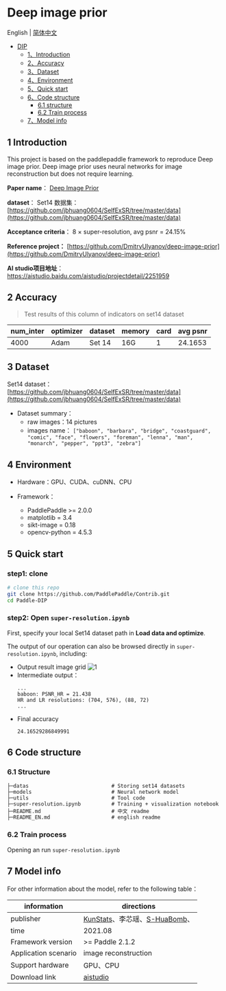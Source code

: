 ﻿# Deep image prior

English | [简体中文](./README.md)
   
   * [DIP](#resnet)
      * [1、Introduction](#1-Introduction)
      * [2、Accuracy](#2-Accuracy)
      * [3、Dataset](#3-Dataset)
      * [4、Environment](#4-Environment)
      * [5、Quick start](#5-Quick-start)
      * [6、Code structure](#6-Code-structure)
         * [6.1 structure](#61-structure)
         * [6.2 Train process](#62-Train-process)
      * [7、Model info](#7-Model-info)

## 1 Introduction

This project is based on the paddlepaddle framework to reproduce Deep image prior. Deep image prior uses neural networks for image reconstruction but does not require learning.


**Paper name**： [Deep Image Prior](https://arxiv.org/pdf/1711.10925.pdf)

**dataset**： Set14 数据集： [https://github.com/jbhuang0604/SelfExSR/tree/master/data](https://github.com/jbhuang0604/SelfExSR/tree/master/data)

**Acceptance criteria**： 8 × super-resolution, avg psnr = 24.15%

**Reference project：** [https://github.com/DmitryUlyanov/deep-image-prior](https://github.com/DmitryUlyanov/deep-image-prior)

**AI studio项目地址**：https://aistudio.baidu.com/aistudio/projectdetail/2251959

## 2 Accuracy

> Test results of this column of indicators on set14 dataset

|num_inter | optimizer | dataset | memory | card | avg psnr |
| --- | --- | --- | --- | --- | --- |
| 4000 | Adam | Set 14 | 16G | 1 | 24.1653 |

## 3 Dataset

Set14 dataset： [https://github.com/jbhuang0604/SelfExSR/tree/master/data](https://github.com/jbhuang0604/SelfExSR/tree/master/data)

- Dataset summary：
  - raw images：14 pictures
  - images name：
    `["baboon", "barbara", "bridge", "coastguard", "comic", "face", "flowers", "foreman", "lenna", "man", "monarch", "pepper", "ppt3", "zebra"]`

## 4 Environment

- Hardware：GPU、CUDA、cuDNN、CPU

- Framework：
  - PaddlePaddle >= 2.0.0
  - matplotlib = 3.4
  - sikt-image = 0.18
  - opencv-python = 4.5.3

## 5 Quick start

### step1: clone 

```bash
# clone this repo
git clone https://github.com/PaddlePaddle/Contrib.git
cd Paddle-DIP
```

### step2: Open `super-resolution.ipynb`

First, specify your local Set14 dataset path in **Load data and optimize**.

The output of our operation can also be browsed directly in `super-resolution.ipynb`, including:

- Output result image grid
  ![1](https://img-blog.csdnimg.cn/fca0b10c09154e87bd4e15d59ce78176.png)
- Intermediate output：
	```
	...
	baboon: PSNR_HR = 21.438
	HR and LR resolutions: (704, 576), (88, 72)
	...
	```
- Final accuracy
	```
	24.16529286849991
	```


## 6 Code structure

### 6.1 Structure

```
├─datas                           # Storing set14 datasets
├─models                          # Neural network model
├─utils                           # Tool code
├─super-resolution.ipynb          # Training + visualization notebook
├─README.md                       # 中文 readme
├─README_EN.md                    # english readme
```

### 6.2 Train process
Opening an run `super-resolution.ipynb`

## 7 Model info

For other information about the model, refer to the following table：

| information | directions |
| --- | --- |
| publisher | [KunStats](https://github.com/KunStats)、李芯瑶、[S-HuaBomb](https://github.com/S-HuaBomb)、|
| time | 2021.08 |
| Framework version | >= Paddle 2.1.2|
| Application scenario | image reconstruction  |
| Support hardware | GPU、CPU |
| Download link |[aistudio](https://aistudio.baidu.com/aistudio/datasetdetail/104172) |


